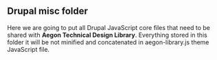 ## Drupal misc folder

Here we are going to put all Drupal JavaScript core files that need to be shared with **Aegon Technical Design Library**.
Everything stored in this folder it will be not minified and concatenated in aegon-library.js theme JavaScript file.
